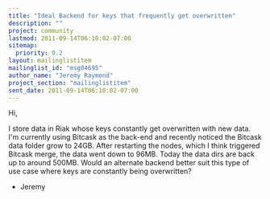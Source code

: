 ```yaml
---
title: "Ideal Backend for keys that frequently get overwritten"
description: ""
project: community
lastmod: 2011-09-14T06:10:02-07:00
sitemap:
  priority: 0.2
layout: mailinglistitem
mailinglist_id: "msg04695"
author_name: "Jeremy Raymond"
project_section: "mailinglistitem"
sent_date: 2011-09-14T06:10:02-07:00
---
```



Hi,

I store data in Riak whose keys constantly get overwritten with new data.
I'm currently using Bitcask as the back-end and recently noticed the Bitcask
data folder grow to 24GB. After restarting the nodes, which I think
triggered Bitcask merge, the data went down to 96MB. Today the data dirs are
back up to around 500MB. Would an alternate backend better suit this type of
use case where keys are constantly being overwritten?

- Jeremy
